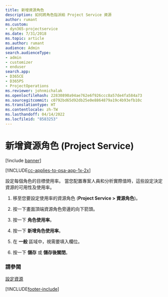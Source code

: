 ```yaml
---
title: 新增資源角色
description: 如何將角色指派給 Project Service 資源
author: rumant
ms.custom:
- dyn365-projectservice
ms.date: 7/31/2018
ms.topic: article
ms.author: rumant
audience: Admin
search.audienceType:
- admin
- customizer
- enduser
search.app:
- D365CE
- D365PS
- ProjectOperations
ms.reviewer: johnmichalak
ms.openlocfilehash: 22830890a94ae762e6f926ccc8a57de4fa584a73
ms.sourcegitcommit: c0792bd65d92db25e0e8864879a19c4b93efb10c
ms.translationtype: HT
ms.contentlocale: zh-TW
ms.lasthandoff: 04/14/2022
ms.locfileid: "8583253"
---
```

# <a name="add-resource-roles-project-service"></a>新增資源角色 (Project Service)

[!include [banner](../includes/psa-now-project-operations.md)]

[!INCLUDE[cc-applies-to-psa-app-1x-2x](../includes/cc-applies-to-psa-app-1x-2x.md)]

設定每個角色的目標使用率。 當您配置專案人員和分析實際值時，這些設定決定資源的可用性及使用率。  
  
1.  移至您要設定使用率的資源角色 (**Project Service > 資源角色**)。  
  
2.  按一下畫面頂端資源角色旁邊的向下箭頭。  
  
3.  按一下 **角色使用率**。  
  
4.  按一下 **新增角色使用率**。  
  
5.  在 **一般** 區域中，視需要填入欄位。  
  
6.  按一下 **儲存** 或 **儲存後關閉**。  
  
### <a name="see-also"></a>請參閱  
 [設定資源](../psa/set-up-resources.md)


[!INCLUDE[footer-include](../includes/footer-banner.md)]
